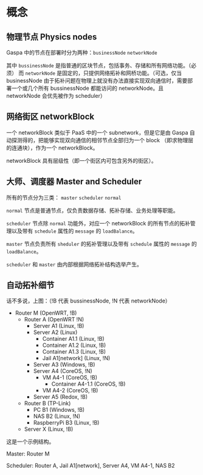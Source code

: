 # 概念

## 物理节点 Physics nodes

Gaspa 中的节点在部署时分为两种：`businessNode` `networkNode`

其中 `bussinessNode` 是指普通的区块节点，包括事务、存储和所有网络功能。（必须）
而 `networkNode` 是固定的，只提供网络拓补和网桥功能。（可选，仅当 businessNode 由于拓补问题在物理上就没有办法直接实现双向通信时，需要部署一个或几个所有 bussinessNode 都能访问的 networkNode。且 networkNode 会优先被作为 scheduler）

## 网络街区 networkBlock

一个 networkBlock 类似于 PaaS 中的一个 subnetwork，但是它是由 Gaspa 自动探测得的，把能够实现双向通信的相邻节点全部归为一个 block （即求物理层的连通块），作为一个 networkBlock。

networkBlock 具有层级性（即一个街区内可包含另外的街区）。

## 大师、调度器 Master and Scheduler

所有的节点分为三类： `master` `scheduler` `normal`

`normal` 节点是普通节点，仅负责数据存储、拓补存储、业务处理等职能。

`scheduler` 节点除 `normal` 功能外，对应一个 networkBlock 的所有节点的拓补管理以及带有 `schedule` 属性的 `message` 的 `loadBalance`。

`master` 节点负责所有 `sheduler` 的拓补管理以及带有 `schedule` 属性的 `message` 的 `loadBalance`。

`scheduler` 和 `master` 由内部根据网络拓补结构选举产生。

## 自动拓补细节

话不多说，上图：（!B 代表 bussinessNode, !N 代表 networkNode）

- Router M (OpenWRT, !B)
  - Router A (OpenWRT !N)
    - Server A1 (Linux, !B)
    - Server A2 (Linux)
      - Container A1.1 (Linux, !B)
      - Container A1.2 (Linux, !B)
      - Container A1.3 (Linux, !B)
      - Jail A1[network] (Linux, !N)
    - Server A3 (Windows, !B)
    - Server A4 (CoreOS, !N)
      - VM A4-1 (CoreOS, !B)
        - Container A4-1.1 (CoreOS, !B)
      - VM A4-2 (CoreOS, !B)
    - Server A5 (Redox, !B)
  - Router B (TP-Link)
    - PC B1 (Windows, !B)
    - NAS B2 (Linux, !N)
    - RaspberryPi B3 (Linux, !B)
  - Server X (Linux, !B)

这是一个示例结构。

Master: Router M

Scheduler: Router A, Jail A1[network], Server A4, VM A4-1, NAS B2
